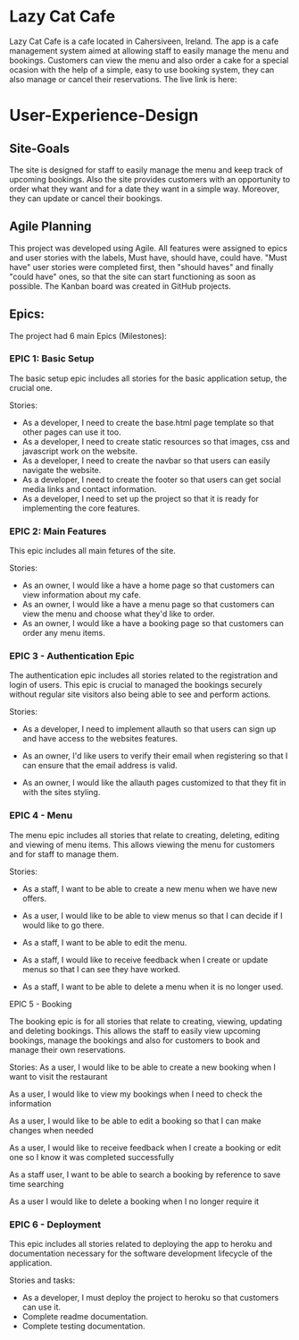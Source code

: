 # Lazy Cat Cafe 
Lazy Cat Cafe is a cafe located in Cahersiveen, Ireland. The app is a cafe management system aimed at allowing staff to easily manage the menu and bookings. Customers can view the menu and also order a cake for a special ocasion with the help of a simple, easy to use booking system, they can also manage or cancel their reservations. The live link is here:

# User-Experience-Design
## Site-Goals
The site is designed for staff to easily manage the menu and keep track of upcoming bookings.
Also the site provides customers with an opportunity to order what they want and for a date they want in a simple way. Moreover, they can update or cancel their bookings.

## Agile Planning

This project was developed using Agile. All features were assigned to epics and user stories with the labels, Must have, should have, could have. "Must have" user stories were completed first, then "should haves" and finally "could have" ones, so that the site can start functioning as soon as possible.
The Kanban board was created in GitHub projects.

## Epics:

The project had 6 main Epics (Milestones):

### EPIC 1: Basic Setup

The basic setup epic includes all stories for the basic application setup, the crucial one. 

Stories:
* As a developer, I need to create the base.html page template so that other pages can use it too.
* As a developer, I need to create static resources so that images, css and javascript work on the website.
* As a developer, I need to create the navbar so that users can easily navigate the website.
* As a developer, I need to create the footer so that users can get social media links and contact information.
* As a developer, I need to set up the project so that it is ready for implementing the core features.

### EPIC 2: Main Features
This epic includes all main fetures of the site.

Stories:
* As an owner, I would like a have a home page so that customers can view information about my cafe.
* As an owner, I would like a have a menu page so that customers can view the menu and choose what they'd like to order.
* As an owner, I would like a have a booking page so that customers can order any menu items.
  
### EPIC 3 - Authentication Epic

The authentication epic includes all stories related to the registration and login of users. This epic is crucial to managed the bookings securely without regular site visitors also being able to see and perform actions.

Stories:
* As a developer, I need to implement allauth so that users can sign up and have access to the websites features.

* As an owner, I'd like users to verify their email when registering so that I can ensure that the email address is valid.

* As an owner, I would like the allauth pages customized to that they fit in with the sites styling.

### EPIC 4 - Menu

The menu epic includes all stories that relate to creating, deleting, editing and viewing of menu items. This allows viewing the menu for customers and for staff to manage them.

Stories:
* As a staff, I want to be able to create a new menu when we have new offers.

* As a user, I would like to be able to view menus so that I can decide if I would like to go there.

* As a staff, I want to be able to edit the menu.

* As a staff, I would like to receive feedback when I create or update menus so that I can see they have worked.

* As a staff, I want to be able to delete a menu when it is no longer used.

EPIC 5 - Booking

The booking epic is for all stories that relate to creating, viewing, updating and deleting bookings. This allows the staff to easily view upcoming bookings, manage the bookings and also for customers to book and manage their own reservations.

Stories:
As a user, I would like to be able to create a new booking when I want to visit the restaurant

As a user, I would like to view my bookings when I need to check the information

As a user, I would like to be able to edit a booking so that I can make changes when needed

As a user, I would like to receive feedback when I create a booking or edit one so I know it was completed successfully

As a staff user, I want to be able to search a booking by reference to save time searching

As a user I would like to delete a booking when I no longer require it

### EPIC 6 - Deployment 

This epic includes all stories related to deploying the app to heroku and documentation necessary for the software development lifecycle of the application.

Stories and tasks:

* As a developer, I must deploy the project to heroku so that customers can use it.
* Complete readme documentation.
* Complete testing documentation.
